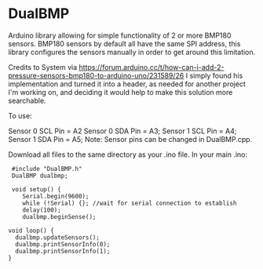 # DualBMP
Arduino library allowing for simple functionality of 2 or more BMP180 sensors. BMP180 sensors by default all have  the same SPI address, this library configures the sensors manually in order to get around this limitation.

Credits to System via https://forum.arduino.cc/t/how-can-i-add-2-pressure-sensors-bmp180-to-arduino-uno/231589/26
I simply found his implementation and turned it into a header, as needed for another project I'm working on, and deciding it would help to make this solution more searchable.

To use:

Sensor 0 SCL Pin = A2
Sensor 0 SDA Pin = A3;
Sensor 1 SCL Pin = A4;
Sensor 1 SDA Pin = A5;
Note: Sensor pins can be changed in DualBMP.cpp.

Download all files to the same directory as your .ino file.
In your main .ino:

     #include "DualBMP.h"
     DualBMP dualbmp;
     
     void setup() {
        Serial.begin(9600);
        while (!Serial) {}; //wait for serial connection to establish
        delay(100);
        dualbmp.beginSense();
        
    void loop() {
      dualbmp.updateSensors();
      dualbmp.printSensorInfo(0);
      dualbmp.printSensorInfo(1);
    }
